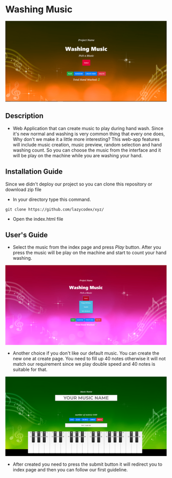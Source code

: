 # Washing Music

<p align = "center">
    <img width="900" height="auto" src="assets/imgs/template1.png" />
</p>

## Description

- Web Application that can create music to play during hand wash. Since it's new normal and washing is very common thing that every one does, Why don't we make it a little more interesting? This web-app features will include music creation, music preview, random selection and hand washing count. So you can choose the music from the interface and it will be play on the machine while you are washing your hand.


## Installation Guide

Since we didn't deploy our project so you can clone this repository or download zip file

- In your directory type this command.
```shell
git clone https://github.com/lazycodex/xyz/
```
- Open the index.html file

## User's Guide

- Select the music from the index page and press *Play* button. After you press the music will be play on the machine and start to count your hand washing.

<p align = "center">
    <img width="900" height="auto" src="assets/imgs/template3.png" />
</p>

- Another choice if you don't like our default music. You can create the new one at create page. You need to fill up 40 notes otherwise it will not match our requirement since we play double speed and 40 notes is suitable for that.

<p align = "center">
    <img width="900" height="auto" src="assets/imgs/template2.png" />
</p>

- After created you need to press the submit button it will redirect you to index page and then you can follow our first guideline.

 
